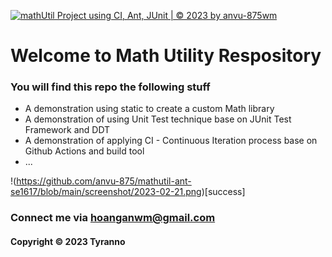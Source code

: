 [![mathUtil Project using CI, Ant, JUnit | © 2023 by anvu-875wm](https://github.com/anvu-875/mathutil-ant-se1617/actions/workflows/mahtutil-ci-ant.yml/badge.svg)](https://github.com/anvu-875/mathutil-ant-se1617/actions/workflows/mahtutil-ci-ant.yml)

# Welcome to Math Utility Respository
### You will find this repo the following stuff

* A demonstration using static to create a custom Math library
* A demonstration of using Unit Test technique base on JUnit Test
Framework and DDT
* A demonstration of applying CI - Continuous Iteration process base on Github Actions and build tool
* ...

!(https://github.com/anvu-875/mathutil-ant-se1617/blob/main/screenshot/2023-02-21.png)[success]

### Connect me via hoanganwm@gmail.com
#### Copyright &#169; 2023 Tyranno